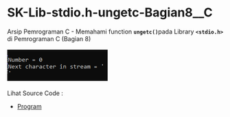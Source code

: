 # SK-Lib-stdio.h-ungetc-Bagian8__C
Arsip Pemrograman C - Memahami function <code><b>ungetc()</b></code>pada Library <code><b>&lt;stdio.h></b></code> di Pemrograman C (Bagian 8)<br><br>
<img src="https://github.com/RizkyKhapidsyah/SK-Lib-stdio.h-ungetc-Bagian8__C/blob/master/SK-Lib-stdio.h-ungetc-Bagian8__C/x64/result/001.PNG"><br><br>
Lihat Source Code : <br>
- <a href="https://github.com/RizkyKhapidsyah/SK-Lib-stdio.h-ungetc-Bagian8__C/blob/master/SK-Lib-stdio.h-ungetc-Bagian8__C/Source.c">Program</a>
